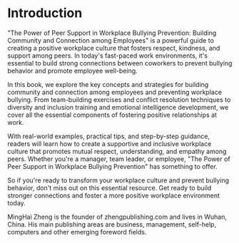 # Introduction

"The Power of Peer Support in Workplace Bullying Prevention: Building Community and Connection among Employees" is a powerful guide to creating a positive workplace culture that fosters respect, kindness, and support among peers. In today's fast-paced work environments, it's essential to build strong connections between coworkers to prevent bullying behavior and promote employee well-being.

In this book, we explore the key concepts and strategies for building community and connection among employees and preventing workplace bullying. From team-building exercises and conflict resolution techniques to diversity and inclusion training and emotional intelligence development, we cover all the essential components of fostering positive relationships at work.

With real-world examples, practical tips, and step-by-step guidance, readers will learn how to create a supportive and inclusive workplace culture that promotes mutual respect, understanding, and empathy among peers. Whether you're a manager, team leader, or employee, "The Power of Peer Support in Workplace Bullying Prevention" has something to offer.

So if you're ready to transform your workplace culture and prevent bullying behavior, don't miss out on this essential resource. Get ready to build stronger connections and foster a more positive workplace environment today.


MingHai Zheng is the founder of zhengpublishing.com and lives in Wuhan, China. His main publishing areas are business, management, self-help, computers and other emerging foreword fields.
